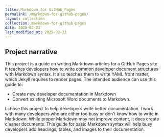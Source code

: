 ```yaml
---
title: Markdown for GitHub Pages
permalink: /markdown-for-github-pages/
layout: collection
collection: markdown-for-github-pages
date: 2025-03-21
last_modified_at: 2025-03-23
---
```


## Project narrative

This project is a guide on writing Markdown articles for a GitHub Pages site. It teaches developers how to write common developer document structures with Markdown syntax. It also teaches them to write YAML front matter, which Jekyll requires to render pages. The intended audience can use this guide to:

* Create new developer documentation in Markdown
* Convert existing Microsoft Word documents to Markdown.

I chose this project to help developers write better documentation. I work with many developers who are either too busy or don't know how to write in Markdown. While proper Markdown may not improve content, it does create cleaner documents. This guide for basic Markdown syntax will help busy developers add headings, tables, and images to their documentation.

